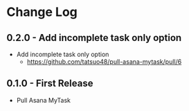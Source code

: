# Change Log

## 0.2.0 - Add incomplete task only option

- Add incomplete task only option
  - https://github.com/tatsuo48/pull-asana-mytask/pull/6

## 0.1.0 - First Release

- Pull Asana MyTask
